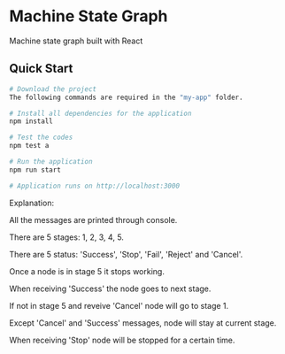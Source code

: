# Machine State Graph
Machine state graph built with React

## Quick Start

```bash
# Download the project 
The following commands are required in the "my-app" folder.

# Install all dependencies for the application
npm install

# Test the codes
npm test a

# Run the application
npm run start

# Application runs on http://localhost:3000
```
Explanation:

All the messages are printed through console.

There are 5 stages: 1, 2, 3, 4, 5. 

There are 5 status: 'Success', 'Stop', 'Fail', 'Reject' and 'Cancel'.  

Once a node is in stage 5 it stops working.  

When receiving 'Success' the node goes to next stage.

If not in stage 5 and reveive 'Cancel' node will go to stage 1.

Except 'Cancel' and 'Success' messages, node will stay at current stage.

When receiving 'Stop' node will be stopped for a certain time.